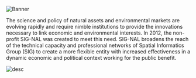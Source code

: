 ![Banner](https://github.com/signal-rwmp/.github/blob/main/profile/readmebanner.png)

The science and policy of natural assets and environmental markets are evolving rapidly and require nimble institutions to provide the innovations necessary to link economic and environmental interests. In 2012, the non-profit SIG-NAL was created to meet this need. SIG-NAL broadens the reach of the technical capacity and professional networks of Spatial Informatics Group (SIG) to create a more flexible entity with increased effectiveness in a dynamic economic and political context working for the public benefit.

![desc](https://github.com/signal-rwmp/.github/blob/main/profile/desc.png)
